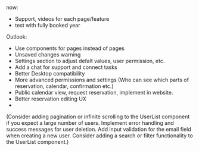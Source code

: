 
now: 
- Support, videos for each page/feature
- test with fully booked year


Outlook:
- Use components for pages instead of pages
- Unsaved changes warning
- Settings section to adjust defalt values, user permission, etc. 
- Add a chat for support and connect tasks
- Better Desktop compatibility
- More advanced permissions and settings (Who can see which parts of reservation, calendar, confirmation etc.)
- Public calendar view, request reservation, implement in website.
- Better reservation editing UX
-


(Consider adding pagination or infinite scrolling to the UserList component if you expect a large number of users.
Implement error handling and success messages for user deletion.
Add input validation for the email field when creating a new user.
Consider adding a search or filter functionality to the UserList component.)